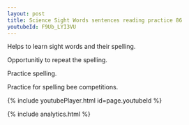 ```yaml
---
layout: post
title: Science Sight Words sentences reading practice 86
youtubeId: F9Ub_LYI3VU
---
```

 
 
Helps to learn sight words and their spelling.

Opportunitiy to repeat the spelling. 

Practice spelling. 
 
Practice for spelling bee competitions. 
 
{% include youtubePlayer.html id=page.youtubeId %}
 
 
{% include analytics.html %}